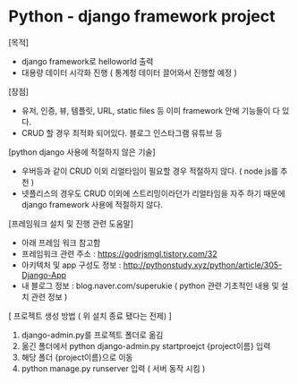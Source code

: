# Python - django framework project 

[목적]
- django framework로 helloworld 출력 
- 대용량 데이터 시각화 진행 ( 통계청 데이터 끌어와서 진행할 예정 ) 

[장점] 
- 유저, 인증, 뷰, 템플릿, URL, static files 등 이미 framework 안에 기능들이 다 있다. 
- CRUD 할 경우 최적화 되어있다. 블로그 인스타그램 유튜브 등 

[python django 사용에 적절하지 않은 기술]
- 우버등과 같이 CRUD 이외 리얼타임이 필요할 경우 적절하지 않다. ( node js를 추천 ) 
- 넷플리스의 경우도 CRUD 이외에 스트리밍이라던가 리얼타임을 자주 하기 때문에 django framework 사용에 적절하지 않다. 


[프레임워크 설치 및 진행 관련 도움말] 
- 아래 프레임 워크 참고함
- 프레임워크 관련 주소 : https://godrjsmgl.tistory.com/32 
- 아키텍처 및 app 구성도 정보 : http://pythonstudy.xyz/python/article/305-Django-App
- 내 블로그 정보 : blog.naver.com/superukie ( python 관련 기초적인 내용 및 설치 관련 정보 ) 


[ 프로젝트 생성 방법 ( 위 설치 종료 됐다는 전제) ] 
1. django-admin.py를 프로젝트 폴더로 옮김 
2. 옮긴 폴더에서 python django-admin.py startproejct {project이름} 입력 
3. 해당 폴더 {project이름}으로 이동 
4. python manage.py runserver 입력 ( 서버 동작 시킴 ) 

